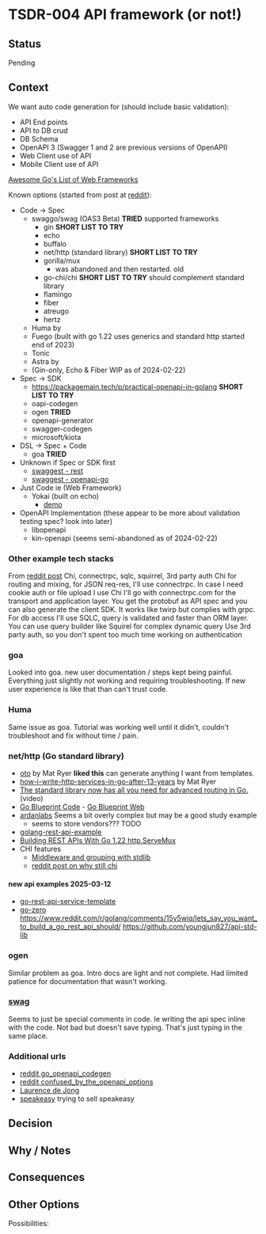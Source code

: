 # TSDR-004 API framework (or not!)

## Status

Pending

## Context

We want auto code generation for (should include basic validation):
- API End points
- API to DB crud
- DB Schema
- OpenAPI 3 (Swagger 1 and 2 are previous versions of OpenAPI)
- Web Client use of API
- Mobile Client use of API

[Awesome Go's List of Web Frameworks](https://github.com/avelino/awesome-go?tab=readme-ov-file#web-frameworks)

Known options (started from post at [reddit](https://www.reddit.com/r/golang/comments/1avsog1/go_openapi_codegen/)):
- Code → Spec
  - swaggo/swag (OAS3 Beta) **TRIED**
    supported frameworks
    - gin **SHORT LIST TO TRY**
    - echo
    - buffalo
    - net/http (standard library) **SHORT LIST TO TRY**
    - gorilla/mux
      - was abandoned and then restarted. old
    - go-chi/chi  **SHORT LIST TO TRY** should complement standard library
    - flamingo
    - fiber
    - atreugo
    - hertz
  - Huma by
  - Fuego (built with go 1.22 uses generics and standard http started end of 2023)
  - Tonic
  - Astra by
  - (Gin-only, Echo & Fiber WIP as of 2024-02-22)
- Spec → SDK
  - https://packagemain.tech/p/practical-openapi-in-golang **SHORT LIST TO TRY**
  - oapi-codegen
  - ogen **TRIED**
  - openapi-generator
  - swagger-codegen
  - microsoft/kiota
- DSL → Spec + Code
  - goa  **TRIED**
- Unknown if Spec or SDK first
  - [swaggest - rest](https://github.com/swaggest/rest)
  - [swaggest - openapi-go](https://github.com/swaggest/openapi-go)
- Just Code ie (Web Framework)
  -  Yokai (built on echo)
      - [demo](https://ankorstore.github.io/yokai/demos/http-application/)
- OpenAPI Implementation (these appear to be more about validation testing spec? look into later)
  - libopenapi
  - kin-openapi (seems semi-abandoned as of 2024-02-22)

### Other example tech stacks

From [reddit post](https://www.reddit.com/r/golang/comments/15y5wiq/lets_say_you_want_to_build_a_go_rest_api_should/) Chi, connectrpc, sqlc, squirrel, 3rd party auth
Chi for routing and mixing, for JSON req-res, I'll use connectrpc. In case I need cookie auth or file upload I use Chi I'll go with connectrpc.com for the transport and application layer. You get the protobuf as API spec and you can also generate the client SDK. It works like twirp but complies with grpc. For db access I'll use SQLC, query is validated and faster than ORM layer. You can use query builder like Squirel for complex dynamic query Use 3rd party auth, so you don't spent too much time working on authentication

### goa

Looked into goa. new user documentation / steps kept being painful. Everything just slightly not working and requiring troubleshooting. If new user experience is like that than can't trust code.

### Huma

Same issue as goa. Tutorial was working well until it didn't, couldn't troubleshoot and fix without time / pain.

### net/http (Go standard library)

- [oto](https://github.com/pacedotdev/oto/tree/main/otohttp) by Mat Ryer **liked this** can generate anything I want from templates.
- [how-i-write-http-services-in-go-after-13-years](https://grafana.com/blog/2024/02/09/how-i-write-http-services-in-go-after-13-years/) by Mat Ryer
- [The standard library now has all you need for advanced routing in Go.](https://www.youtube.com/watch?v=H7tbjKFSg58&t=8s) (video)
- [Go Blueprint Code](https://github.com/Melkeydev/go-blueprint) - [Go Blueprint Web](https://go-blueprint.dev/)
- [ardanlabs](https://github.com/ardanlabs/service) Seems a bit overly complex but may be a good study example
  - seems to store vendors??? TODO
- [golang-rest-api-example](https://golang.cafe/blog/golang-rest-api-example.html)
- [Building REST APIs With Go 1.22 http.ServeMux](https://shijuvar.medium.com/building-rest-apis-with-go-1-22-http-servemux-2115f242f02b)
- CHI features
    - [Middleware and grouping with stdlib](https://gist.github.com/alexaandru/747f9d7bdfb1fa35140b359bf23fa820)
    - [reddit post on why still chi](https://www.reddit.com/r/golang/comments/1avn6ih/is_chi_relevant_anymore/)

#### new api examples 2025-03-12

- [go-rest-api-service-template](https://github.com/p2p-b2b/go-rest-api-service-template/tree/main)
- [go-zero](https://github.com/zeromicro/go-zero)
https://www.reddit.com/r/golang/comments/15y5wiq/lets_say_you_want_to_build_a_go_rest_api_should/
https://github.com/youngjun827/api-std-lib




### ogen

Similar problem as goa. Intro docs are light and not complete. Had limited patience for documentation that wasn't working.

###  [swag](https://github.com/swaggo/swag)

Seems to just be special comments in code. Ie writing the api spec inline with the code. Not bad but doesn't save typing. That's just typing in the same place.

### Additional urls

- [reddit go_openapi_codegen](https://www.reddit.com/r/golang/comments/1avsog1/go_openapi_codegen/)
- [reddit confused_by_the_openapi_options](https://www.reddit.com/r/golang/comments/1gmhz08/confused_by_the_openapi_options_for_go/)
- [Laurence de Jong](https://ldej.nl/post/generating-go-from-openapi-3/)
- [speakeasy](https://www.speakeasy.com/docs/languages/golang/oss-comparison-go) trying to sell speakeasy

## Decision


## Why / Notes


## Consequences

## Other Options

Possibilities: